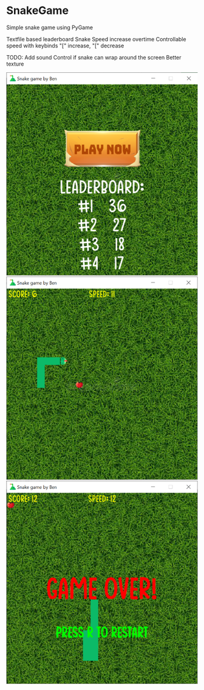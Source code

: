 # SnakeGame

Simple snake game using PyGame

Textfile based leaderboard
Snake Speed increase overtime
Controllable speed with keybinds "\[" increase, "\[" decrease

TODO:
Add sound
Control if snake can wrap around the screen
Better texture


![alt text](https://github.com/BenGorrr/SnakeGame/blob/main/images/menu-screen.png?raw=true)
![alt text](https://github.com/BenGorrr/SnakeGame/blob/main/images/game-screen.png?raw=true)
![alt text](https://github.com/BenGorrr/SnakeGame/blob/main/images/gameover-screen.png?raw=true)
